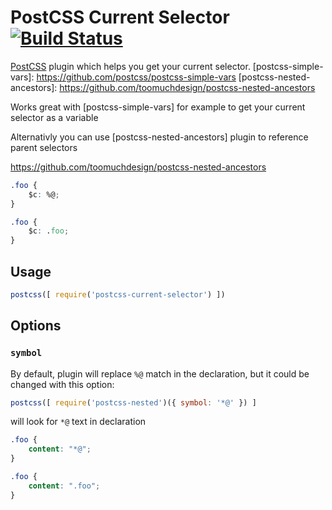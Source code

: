 # PostCSS Current Selector [![Build Status][ci-img]][ci]

[PostCSS] plugin which helps you get your current selector.
[postcss-simple-vars]: https://github.com/postcss/postcss-simple-vars
[postcss-nested-ancestors]: https://github.com/toomuchdesign/postcss-nested-ancestors

Works great with [postcss-simple-vars] for example to get your current selector as a variable

Alternativly you can use [postcss-nested-ancestors] plugin to reference parent selectors

https://github.com/toomuchdesign/postcss-nested-ancestors

[PostCSS]: https://github.com/postcss/postcss
[ci-img]:  https://travis-ci.org/komlev/postcss-current-selector.svg
[ci]:      https://travis-ci.org/komlev/postcss-current-selector

```css
.foo {
    $c: %@;
}
```

```css
.foo {
    $c: .foo;
}
```

## Usage

```js
postcss([ require('postcss-current-selector') ])
```

## Options

### `symbol`

By default, plugin will replace `%@` match in the declaration, but it could be changed with this option:

```js
postcss([ require('postcss-nested')({ symbol: '*@' }) ]
```
will look for `*@` text in declaration

```css
.foo {
    content: "*@";
}
```

```css
.foo {
    content: ".foo";
}
```
